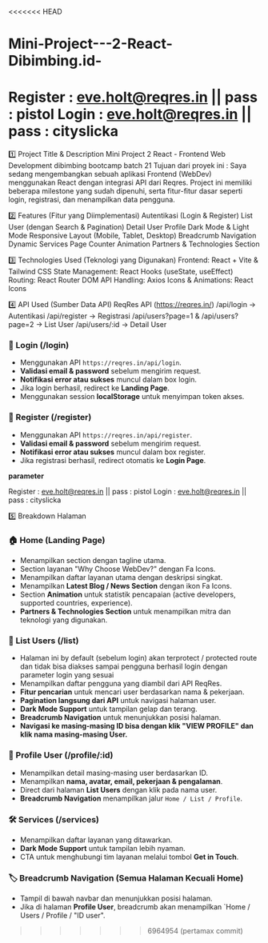 <<<<<<< HEAD
# Mini-Project---2-React-Dibimbing.id-
Register : eve.holt@reqres.in || pass : pistol Login    : eve.holt@reqres.in || pass : cityslicka 
=======
1️⃣ Project Title & Description
Mini Project 2 React - Frontend Web Development dibimbing bootcamp batch 21 
Tujuan dari proyek ini : Saya sedang mengembangkan sebuah aplikasi Frontend (WebDev) menggunakan React dengan integrasi API dari Reqres. Project ini memiliki beberapa milestone yang sudah dipenuhi, serta fitur-fitur dasar seperti login, registrasi, dan menampilkan data pengguna.

2️⃣ Features (Fitur yang Diimplementasi)
Autentikasi (Login & Register)
List User (dengan Search & Pagination)
Detail User Profile
Dark Mode & Light Mode
Responsive Layout (Mobile, Tablet, Desktop)
Breadcrumb Navigation
Dynamic Services Page
Counter Animation
Partners & Technologies Section


3️⃣ Technologies Used (Teknologi yang Digunakan)
Frontend: React + Vite & Tailwind CSS
State Management: React Hooks (useState, useEffect)
Routing: React Router DOM
API Handling: Axios
Icons & Animations: React Icons


4️⃣ API Used (Sumber Data API)
ReqRes API (https://reqres.in/)
/api/login → Autentikasi
/api/register → Registrasi
/api/users?page=1 & /api/users?page=2 → List User
/api/users/:id → Detail User

### 🔐 Login (/login)
- Menggunakan API `https://reqres.in/api/login`.
- **Validasi email & password** sebelum mengirim request.
- **Notifikasi error atau sukses** muncul dalam box login.
- Jika login berhasil, redirect ke **Landing Page**.
- Menggunakan session **localStorage** untuk menyimpan token akses.

### 📝 Register (/register)
- Menggunakan API `https://reqres.in/api/register`.
- **Validasi email & password** sebelum mengirim request.
- **Notifikasi error atau sukses** muncul dalam box register.
- Jika registrasi berhasil, redirect otomatis ke **Login Page**.

**parameter**

Register : eve.holt@reqres.in || pass : pistol
Login    : eve.holt@reqres.in || pass : cityslicka 

5️⃣ Breakdown Halaman
### 🏠 Home (Landing Page)
- Menampilkan section dengan tagline utama.
- Section layanan "Why Choose WebDev?" dengan Fa Icons.
- Menampilkan daftar layanan utama dengan deskripsi singkat.
- Menampilkan **Latest Blog / News Section** dengan ikon Fa Icons.
- Section **Animation** untuk statistik pencapaian (active developers, supported countries, experience).
- **Partners & Technologies Section** untuk menampilkan mitra dan teknologi yang digunakan.

### 👥 List Users (/list)
- Halaman ini by default (sebelum login) akan terprotect / protected route dan tidak bisa diakses sampai pengguna berhasil login dengan parameter login yang sesuai
- Menampilkan daftar pengguna yang diambil dari API ReqRes.
- **Fitur pencarian** untuk mencari user berdasarkan nama & pekerjaan.
- **Pagination langsung dari API** untuk navigasi halaman user.
- **Dark Mode Support** untuk tampilan gelap dan terang.
- **Breadcrumb Navigation** untuk menunjukkan posisi halaman.
- **Navigasi ke masing-masing ID bisa dengan klik "VIEW PROFILE" dan klik nama masing-masing User.**

### 👤 Profile User (/profile/:id)
- Menampilkan detail masing-masing user berdasarkan ID.
- Menampilkan **nama, avatar, email, pekerjaan & pengalaman**.
- Direct dari halaman **List Users** dengan klik pada nama user.
- **Breadcrumb Navigation** menampilkan jalur `Home / List / Profile`.



### 🛠️ Services (/services)
- Menampilkan daftar layanan yang ditawarkan.
- **Dark Mode Support** untuk tampilan lebih nyaman.
- CTA untuk menghubungi tim layanan melalui tombol **Get in Touch**.

### 🏷️ Breadcrumb Navigation (Semua Halaman Kecuali Home)
- Tampil di bawah navbar dan menunjukkan posisi halaman.
- Jika di halaman **Profile User**, breadcrumb akan menampilkan `Home / Users / Profile / "ID user".
>>>>>>> 6964954 (pertamax commit)

